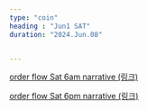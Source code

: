 ```yaml
---
type: "coin"
heading : "Jun1 SAT"
duration: "2024.Jun.08"


---
```

 



[order flow Sat 6am narrative (링크)](/todo/images/order-flow-2024-06-08-6AM.png)

[order flow Sat 6pm narrative (링크)](/todo/images/order-flow-2024-06-08-6PM.png)